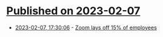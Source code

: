 # [Published on 2023-02-07](index.md)

* [2023-02-07, 17:30:06](https://news.ycombinator.com/item?id=34695816) - [Zoom lays off 15% of employees](https://blog.zoom.us/a-message-from-eric-yuan-ceo-of-zoom/)
